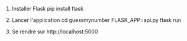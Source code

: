 1) Installer Flask
pip install flask

2) Lancer l'application
cd guessmynumber
FLASK_APP=api.py flask run

3) Se rendre sur http://localhost:5000
